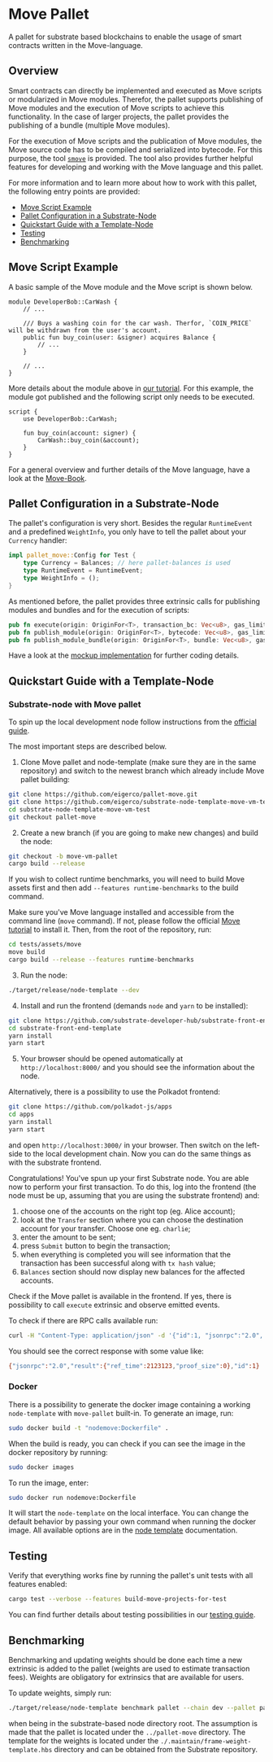 # Move Pallet

A pallet for substrate based blockchains to enable the usage of smart contracts written in the Move-language.

## Overview

Smart contracts can directly be implemented and executed as Move scripts or modularized in Move modules. Therefor, the pallet supports publishing of Move modules and the execution of Move scripts to achieve this functionality. In the case of larger projects, the pallet provides the publishing of a bundle (multiple Move modules).

For the execution of Move scripts and the publication of Move modules, the Move source code has to be compiled and serialized into bytecode. For this purpose, the tool [`smove`](https://github.com/eigerco/smove) is provided. The tool also provides further helpful features for developing and working with the Move language and this pallet.

For more information and to learn more about how to work with this pallet, the following entry points are provided:
- [Move Script Example](#move-script-example)
- [Pallet Configuration in a Substrate-Node](#pallet-configuration-in-a-substrate-node)
- [Quickstart Guide with a Template-Node](#substrate-node-with-move-pallet)
- [Testing](#testing)
- [Benchmarking](#benchmarking)


## Move Script Example

A basic sample of the Move module and the Move script is shown below.

```move
module DeveloperBob::CarWash {
    // ...

    /// Buys a washing coin for the car wash. Therfor, `COIN_PRICE` will be withdrawn from the user's account.
    public fun buy_coin(user: &signer) acquires Balance {
        // ...
    }

    // ...
}
```

More details about the module above in [our tutorial](tutorial/Tutorial.md). For this example, the module got published and the following script only needs to be executed.

```move
script {
    use DeveloperBob::CarWash;
    
    fun buy_coin(account: signer) {
        CarWash::buy_coin(&account);
    }
}
```

For a general overview and further details of the Move language, have a look at the [Move-Book](https://move-language.github.io/move/introduction.html).


## Pallet Configuration in a Substrate-Node

The pallet's configuration is very short. Besides the regular `RuntimeEvent` and a predefined `WeightInfo`, you only have to tell the pallet about your `Currency` handler:
```rust
impl pallet_move::Config for Test {
    type Currency = Balances; // here pallet-balances is used
    type RuntimeEvent = RuntimeEvent;
    type WeightInfo = ();
}
```

As mentioned before, the pallet provides three extrinsic calls for publishing modules and bundles and for the execution of scripts:
```rust
pub fn execute(origin: OriginFor<T>, transaction_bc: Vec<u8>, gas_limit: u64) -> DispatchResultWithPostInfo;
pub fn publish_module(origin: OriginFor<T>, bytecode: Vec<u8>, gas_limit: u64) -> DispatchResultWithPostInfo;
pub fn publish_module_bundle(origin: OriginFor<T>, bundle: Vec<u8>, gas_limit: u64) -> DispatchResultWithPostInfo;
```

Have a look at the [mockup implementation](https://github.com/eigerco/pallet-move/blob/main/tests/mock.rs) for further coding details.


## Quickstart Guide with a Template-Node

### Substrate-node with Move pallet

To spin up the local development node follow instructions from the [official guide](https://docs.substrate.io/tutorials/build-a-blockchain/build-local-blockchain/).

The most important steps are described below.

1. Clone Move pallet and node-template (make sure they are in the same repository) and switch to the newest branch which already include Move pallet building:
```bash
git clone https://github.com/eigerco/pallet-move.git
git clone https://github.com/eigerco/substrate-node-template-move-vm-test
cd substrate-node-template-move-vm-test
git checkout pallet-move
```

2. Create a new branch (if you are going to make new changes) and build the node:
```bash
git checkout -b move-vm-pallet
cargo build --release
```

If you wish to collect runtime benchmarks, you will need to build Move assets first and then add `--features runtime-benchmarks` to the build command. 

Make sure you've Move language installed and accessible from the command line (`move` command). If not, please follow the official [Move tutorial](https://github.com/move-language/move/blob/main/language/documentation/tutorial/README.md) to install it. Then, from the root of the repository, run:

```bash
cd tests/assets/move
move build
cargo build --release --features runtime-benchmarks
```

3. Run the node:
```bash
./target/release/node-template --dev
```

4. Install and run the frontend (demands `node` and `yarn` to be installed):
```bash
git clone https://github.com/substrate-developer-hub/substrate-front-end-template
cd substrate-front-end-template
yarn install
yarn start
```

5. Your browser should be opened automatically at `http://localhost:8000/` and you should see the information about the node.

Alternatively, there is a possibility to use the Polkadot frontend:
```bash
git clone https://github.com/polkadot-js/apps
cd apps
yarn install
yarn start
```
and open `http://localhost:3000/` in your browser. Then switch on the left-side to the local development chain. Now you can do the same things as with the substrate frontend.

Congratulations! You've spun up your first Substrate node. You are able now to perform your first transaction. To do this, log into the frontend (the node must be up, assuming that you are using the substrate frontend) and: 
1. choose one of the accounts on the right top (eg. Alice account); 
2. look at the `Transfer` section where you can choose the destination account for your transfer. Choose one eg. `charlie`; 
3. enter the amount to be sent; 
4. press `Submit` button to begin the transaction; 
5. when everything is completed you will see information that the transaction has been successful along with `tx hash` value;
6. `Balances` section should now display new balances for the affected accounts.

Check if the Move pallet is available in the frontend. If yes, there is possibility to call `execute` extrinsic and observe emitted events. 

To check if there are RPC calls available run:
```bash
curl -H "Content-Type: application/json" -d '{"id":1, "jsonrpc":"2.0", "method": "mvm_gasToWeight", "params": [123]}' http://localhost:9944/
```
You should see the correct response with some value like:
```bash
{"jsonrpc":"2.0","result":{"ref_time":2123123,"proof_size":0},"id":1}
```

### Docker

There is a possibility to generate the docker image containing a working `node-template` with `move-pallet` built-in. To generate an image, run:
```bash
sudo docker build -t "nodemove:Dockerfile" .
```

When the build is ready, you can check if you can see the image in the docker repository by running:
```bash
sudo docker images
```

To run the image, enter:
```bash
sudo docker run nodemove:Dockerfile
```

It will start the `node-template` on the local interface. You can change the default behavior by passing your own command when running the docker image. All available options are in the [node template](https://docs.substrate.io/reference/command-line-tools/node-template/) documentation.


## Testing

Verify that everything works fine by running the pallet's unit tests with all features enabled:
```sh
cargo test --verbose --features build-move-projects-for-test
```

You can find further details about testing possibilities in our [testing guide](doc/testing_guide.md).


## Benchmarking

Benchmarking and updating weights should be done each time a new extrinsic is added to the pallet (weights are used to estimate transaction fees). Weights are obligatory for extrinsics that are available for users.

To update weights, simply run:
```bash
./target/release/node-template benchmark pallet --chain dev --pallet pallet-move --steps=50 --repeat=20 --wasm-execution=compiled --output ../pallet-move/src/weights.rs --template ./.maintain/frame-weight-template.hbs --extrinsic '*'
```
when being in the substrate-based node directory root. The assumption is made that the pallet is located under the `../pallet-move` directory. The template for the weights is located under the `./.maintain/frame-weight-template.hbs` directory and can be obtained from the Substrate repository.
